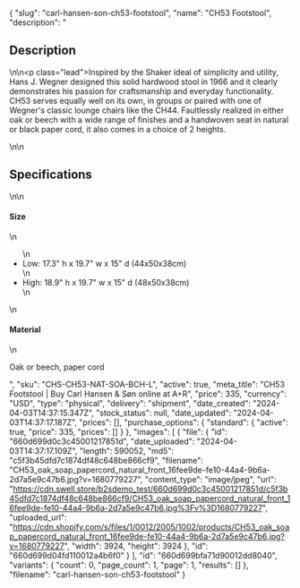 {
  "slug": "carl-hansen-son-ch53-footstool",
  "name": "CH53 Footstool",
  "description": "<h2>Description</h2>\n<!-- split -->\n<p class=\"lead\">Inspired by the Shaker ideal of simplicity and utility, Hans J. Wegner designed this solid hardwood stool in 1966 and it clearly demonstrates his passion for craftsmanship and everyday functionality. CH53 serves equally well on its own, in groups or paired with one of Wegner's classic lounge chairs like the CH44. Faultlessly realized in either oak or beech with a wide range of finishes and a handwoven seat in natural or black paper cord, it also comes in a choice of 2 heights.</p>\n<!-- split -->\n<h2>Specifications</h2>\n<!-- split -->\n<h4>Size</h4>\n<ul>\n<li>Low: 17.3\" h x 19.7\" w x 15\" d (44x50x38cm)</li>\n<li>High: 18.9\" h x 19.7\" w x 15\" d (48x50x38cm)</li>\n</ul>\n<h4>Material</h4>\n<p>Oak or beech, paper cord</p>",
  "sku": "CHS-CH53-NAT-SOA-BCH-L",
  "active": true,
  "meta_title": "CH53 Footstool | Buy Carl Hansen & Søn online at A+R",
  "price": 335,
  "currency": "USD",
  "type": "physical",
  "delivery": "shipment",
  "date_created": "2024-04-03T14:37:15.347Z",
  "stock_status": null,
  "date_updated": "2024-04-03T14:37:17.187Z",
  "prices": [],
  "purchase_options": {
    "standard": {
      "active": true,
      "price": 335,
      "prices": []
    }
  },
  "images": [
    {
      "file": {
        "id": "660d699d0c3c45001217851d",
        "date_uploaded": "2024-04-03T14:37:17.109Z",
        "length": 590052,
        "md5": "c5f3b45dfd7c1874df48c648be866cf9",
        "filename": "CH53_oak_soap_papercord_natural_front_16fee9de-fe10-44a4-9b6a-2d7a5e9c47b6.jpg?v=1680779227",
        "content_type": "image/jpeg",
        "url": "https://cdn.swell.store/b2sdemo_test/660d699d0c3c45001217851d/c5f3b45dfd7c1874df48c648be866cf9/CH53_oak_soap_papercord_natural_front_16fee9de-fe10-44a4-9b6a-2d7a5e9c47b6.jpg%3Fv%3D1680779227",
        "uploaded_url": "https://cdn.shopify.com/s/files/1/0012/2005/1002/products/CH53_oak_soap_papercord_natural_front_16fee9de-fe10-44a4-9b6a-2d7a5e9c47b6.jpg?v=1680779227",
        "width": 3924,
        "height": 3924
      },
      "id": "660d699d04fd110012a4b6f0"
    }
  ],
  "id": "660d699bfa71d90012dd8040",
  "variants": {
    "count": 0,
    "page_count": 1,
    "page": 1,
    "results": []
  },
  "filename": "carl-hansen-son-ch53-footstool"
}